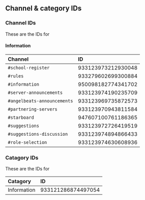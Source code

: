 ## Channel & category IDs

### Channel IDs

These are the IDs for

#### Information

Channel|ID
:--|:--
`#school-register`          |933123973212930048
`#rules`                    |933279602699300884
`#information`              |950098182774341702
`#server-announcements`     |933123974190235709
`#angelbeats-announcements` |933123969735872573
`#partnering-servers`       |933123970943811584
`#starboard`                |947607100761186365
`#suggestions`              |933123972726419519
`#suggestions-discussion`   |933123974894866433
`#role-selection`           |933123974630608936

### Catagory IDs

These are the IDs for

Catagory|ID
:--|:--
Information          |933121286874497054

